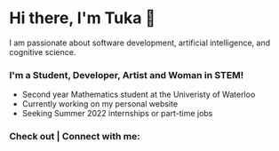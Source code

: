 # Hi there, I'm Tuka 👋

I am passionate about software development, artificial intelligence, and cognitive science. 

### I'm a Student, Developer, Artist and Woman in STEM!
- Second year Mathematics student at the Univeristy of Waterloo
- Currently working on my personal website
- Seeking Summer 2022 internships or part-time jobs

### Check out | Connect with me:

<!--
**alartuka/alartuka** is a ✨ _special_ ✨ repository because its `README.md` (this file) appears on your GitHub profile.

Here are some ideas to get you started:

- 🔭 I’m currently working on ...
- 🌱 I’m currently learning ...
- 👯 I’m looking to collaborate on ...
- 🤔 I’m looking for help with ...
- 💬 Ask me about ...
- 📫 How to reach me: ...
- 😄 Pronouns: ...
- ⚡ Fun fact: ...
-->
